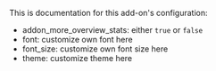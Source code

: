 This is documentation for this add-on's configuration:

- addon_more_overview_stats: either `true` or `false`
- font: customize own font here
- font_size: customize own font size here
- theme: customize theme here
